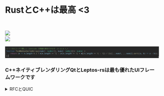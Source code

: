 <h1>RustとC++は最高 <3</h1>
<br/>

[![](https://skillicons.dev/icons?i=arch,zig,bash,rust,ts,cpp)](https://skillicons.dev)
<br/>
[![](https://skillicons.dev/icons?i=figma,html,scss,wasm)](https://skillicons.dev)

<img src="assets/1liner.png"/>

<h3>C++ネイティブレンダリングQtとLeptos-rsは最も優れたUIフレームワークです</h3>

<details>
  <summary>RFCとQUIC</summary>
  <h1>RFC <3</h1>

- [X] [RFC-9000](https://www.rfc-editor.org/rfc/rfc9000.html)</br>
- [X] [RFC-9001](https://www.rfc-editor.org/rfc/rfc9001.html)</br>
- [X] [RFC-9002](https://www.rfc-editor.org/rfc/rfc9002.html)</br>
- [X] [RFC-9003](https://www.rfc-editor.org/rfc/rfc9003.html)</br>
- [X] [RFC-9008](https://www.rfc-editor.org/rfc/rfc9008.html)</br>
- [X] [RFC-9009](https://www.rfc-editor.org/rfc/rfc9009.html)</br>

<h1>QUIC Reverso ~_~</h1>

- [X] [Reverso for the QUIC protocol](https://www.ietf.org/archive/id/draft-frochet-quicwg-reverso-for-quic-00.html)</br>

</details>
